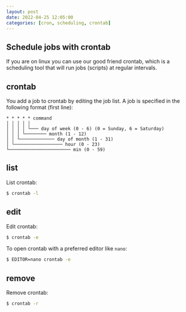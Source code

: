 ```yaml
---
layout: post
date: 2022-04-25 12:05:00
categories: [cron, scheduling, crontab]
---
```

## Schedule jobs with crontab

If you are on linux you can use our good friend crontab, which is a scheduling tool that will run jobs (scripts) at regular intervals.

## crontab
You add a job to crontab by editing the job list. A job is specified in the following format (first line):

```
* * * * * command
│ │ │ │ │
│ │ │ │ └─── day of week (0 - 6) (0 = Sunday, 6 = Saturday)
│ │ │ └──────── month (1 - 12)
│ │ └───────────── day of month (1 - 31)
│ └────────────────── hour (0 - 23)
└─────────────────────── min (0 - 59)
```

## list

List crontab:
```sh
$ crontab -l
```

## edit

Edit crontab:
```sh
$ crontab -e
```

To open crontab with a preferred editor like `nano`:
```sh
$ EDITOR=nano crontab -e
```

## remove

Remove crontab:
```sh
$ crontab -r
```
